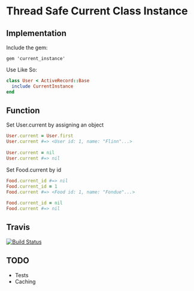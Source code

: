 # Thread Safe Current Class Instance

## Implementation

Include the gem:

    gem 'current_instance'

Use Like So:

~~~ruby
class User < ActiveRecord::Base
  include CurrentInstance
end
~~~

## Function

Set User.current by assigning an object

~~~ruby
User.current = User.first
User.current #=> <User id: 1, name: "Flinn"...>
  
User.current = nil
User.current #=> nil
~~~

Set Food.current by id

~~~ruby
Food.current_id #=> nil
Food.current_id = 1
Food.current #=> <Food id: 1, name: "Fondue"...>
  
Food.current_id = nil
Food.current #=> nil
~~~

## Travis

[![Build Status](https://secure.travis-ci.org/chaffeqa/current_instance.png)](http://travis-ci.org/chaffeqa/current_instance)

## TODO

* Tests
* Caching